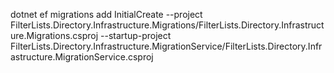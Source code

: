 dotnet ef migrations add InitialCreate --project FilterLists.Directory.Infrastructure.Migrations/FilterLists.Directory.Infrastructure.Migrations.csproj --startup-project FilterLists.Directory.Infrastructure.MigrationService/FilterLists.Directory.Infrastructure.MigrationService.csproj